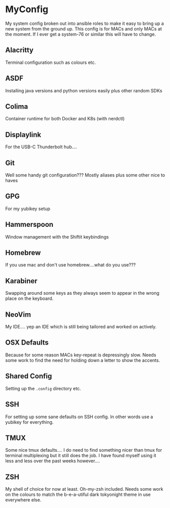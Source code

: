 # MyConfig
My system config broken out into ansible roles to make it easy to
bring up a new system from the ground up. This config is for
MACs and only MACs at the moment. If I ever get a system-76 or
similar this will have to change.

## Alacritty
Terminal configuration such as colours etc.

## ASDF
Installing java versions and python versions easily plus
other random SDKs

## Colima
Container runtime for both Docker and K8s (with nerdctl)

## Displaylink
For the USB-C Thunderbolt hub....

## Git
Well some handy git configuration??? Mostly aliases plus some
other nice to haves

## GPG
For my yubikey setup

## Hammerspoon
Window management with the Shiftit keybindings

## Homebrew
If you use mac and don't use homebrew....what do you use???

## Karabiner
Swapping around some keys as they always seem to appear in the
wrong place on the keyboard.

## NeoVim
My IDE.... yep an IDE which is still being tailored and worked
on actively.

## OSX Defaults
Because for some reason MACs key-repeat is depressingly slow.
Needs some work to find the need for holding down a letter to
show the accents.

## Shared Config
Setting up the `.config` directory etc.

## SSH
For setting up some sane defaults on SSH config. In other words
use a yubikey for everything.

## TMUX
Some nice tmux defaults.... I do need to find something nicer
than tmux for terminal multiplexing but it still does the job.
I have found myself using it less and less over the past weeks
however....

## ZSH
My shell of choice for now at least. Oh-my-zsh included. Needs
some work on the colours to match the b-e-a-utiful dark tokyonight
theme in use everywhere else.


